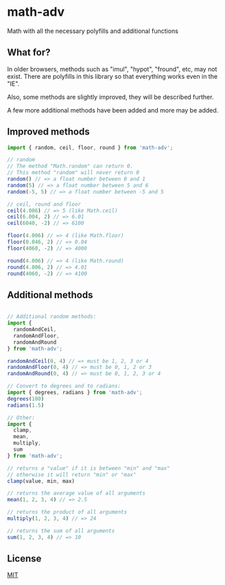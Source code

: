 # math-adv
Math with all the necessary polyfills and additional functions

## What for?

In older browsers, methods such as "imul", "hypot", "fround", etc, may not exist. There are polyfills in this library so that everything works even in the "IE".

Also, some methods are slightly improved, they will be described further.

A few more additional methods have been added and more may be added.

## Improved methods
```js
import { random, ceil, floor, round } from 'math-adv';

// random
// The method "Math.random" can return 0.
// This method "random" will never return 0
random() // => a float number between 0 and 1
random(5) // => a float number between 5 and 6
random(-5, 5) // => a float number between -5 and 5

// ceil, round and floor
ceil(4.006) // => 5 (like Math.ceil)
ceil(6.004, 2) // => 6.01
ceil(6040, -2) // => 6100

floor(4.006) // => 4 (like Math.floor)
floor(0.046, 2) // => 0.04
floor(4060, -2) // => 4000

round(4.006) // => 4 (like Math.round)
round(4.006, 2) // => 4.01
round(4060, -2) // => 4100
```

## Additional methods
```js

// Additional random methods:
import {
  randomAndCeil,
  randomAndFloor,
  randomAndRound
} from 'math-adv';

randomAndCeil(0, 4) // => must be 1, 2, 3 or 4
randomAndFloor(0, 4) // => must be 0, 1, 2 or 3
randomAndRound(0, 4) // => must be 0, 1, 2, 3 or 4

// Convert to degrees and to radians:
import { degrees, radians } from 'math-adv';
degrees(180)
radians(1.5)

// Other:
import { 
  clamp,
  mean,
  multiply,
  sum
} from 'math-adv';

// returns a "value" if it is between "min" and "max"
// otherwise it will return "min" or "max"
clamp(value, min, max)

// returns the average value of all arguments
mean(1, 2, 3, 4) // => 2.5

// returns the product of all arguments
multiply(1, 2, 3, 4) // => 24

// returns the sum of all arguments
sum(1, 2, 3, 4) // => 10

```

## License
[MIT](LICENSE)
